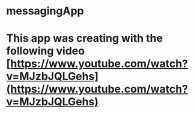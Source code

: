 # messagingApp

# This app was creating with the following video [https://www.youtube.com/watch?v=MJzbJQLGehs](https://www.youtube.com/watch?v=MJzbJQLGehs)

